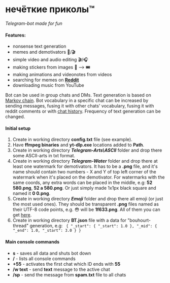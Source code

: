 # нечёткие приколы™
_Telegram-bot made for fun_

#### Features:
- nonsense text generation
- memes and demotivators 📸/🎬
- simple video and audio editing 🎬/🎧
- making stickers from images 📸 --> 🎟
- making animations and videonotes from videos
- searching for memes on **[Reddit]**
- downloading music from YouTube

Bot can be used in group chats and DMs. Text generation is based on [Markov chain]. Bot vocabulary in a specific chat can be increased by sending messages, fusing it with other chats' vocabulary, fusing it with reddit comments or with [chat history]. Frequency of text generation can be changed.

#### Initial setup
1. Create in working directory **config.txt** file (see example).
2. Have **ffmpeg binaries** and **yt-dlp.exe** locations added to **Path**.
4. Create in working directory **_Telegram-Arts\ASCII_** folder and drop there some ASCII-arts in txt format.
4. Create in working directory **_Telegram-Water_** folder and drop there at least one watermark for demotivators. It has to be a **.png** file, and it's name should contain two numbers - X and Y of top left corner of the watermark when it's placed on the demotivator. For watermarks with the same coords, any extra words can be placed in the middle, e.g: **52 580.png**, **52 a 580.png**. Or just simply made 1x1px black square and named it **0 0.png**.
5. Create in working directory **_Emoji_** folder and drop there all emoji (or just the most used ones). They should be transparent **.png** files named as their UTF-8 code points, e.g. 😳 will be **1f633.png**. All of them you can get [here].
6. Create in working directory **BT.json** file with a data for "bouhourt-thread" generation, e.g:
``` { "_start": { "_start": 1.0 }, "_mid": { "_end": 1.0, "_start": 3.0 } }```

#### Main console commands
- **s** - saves all data and shuts bot down
- **/** - lists all console commands
- **\+55** - activates the first chat which ID ends with **55**
- **/w text** - send **text** message to the active chat
- **/sp** - send the message from **spam.txt** file to all chats

[Reddit]: <https://www.reddit.com/>
[Markov chain]: <https://en.wikipedia.org/wiki/Markov_chain>
[chat history]: <https://www.maketecheasier.com/export-telegram-chat-history/>
[here]:<https://emojipedia.org/>
